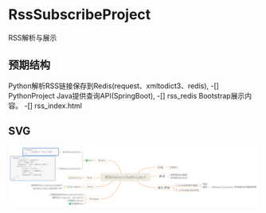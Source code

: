 # RssSubscribeProject
RSS解析与展示

## 预期结构
Python解析RSS链接保存到Redis(request、xmltodict3、redis),   -[] PythonProject
Java提供查询API(SpringBoot),  -[] rss_redis
Bootstrap展示内容。  -[] rss_index.html


## SVG
![RSSSubscribeProject](./RSSSubscribeProject.svg)
